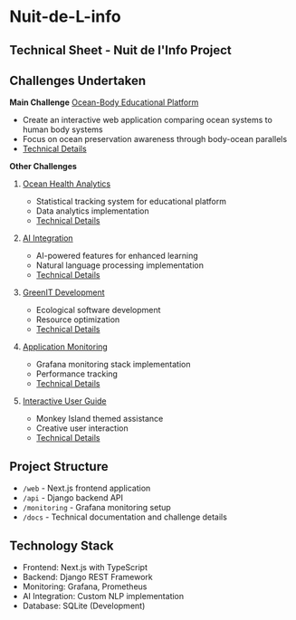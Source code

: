 # Nuit-de-L-info
## Technical Sheet - Nuit de l'Info Project

## Challenges Undertaken

**Main Challenge**
[Ocean-Body Educational Platform](https://www.nuitdelinfo.com/inscription/defis/174)
- Create an interactive web application comparing ocean systems to human body systems
- Focus on ocean preservation awareness through body-ocean parallels
- [Technical Details](docs/main-challenge.md)

**Other Challenges**

1. [Ocean Health Analytics](https://www.nuitdelinfo.com/inscription/defis/455)
   - Statistical tracking system for educational platform
   - Data analytics implementation
   - [Technical Details](docs/challange1.md)

2. [AI Integration](https://www.nuitdelinfo.com/inscription/defis/60)
   - AI-powered features for enhanced learning
   - Natural language processing implementation
   - [Technical Details](docs/challange2.md)

3. [GreenIT Development](https://www.nuitdelinfo.com/inscription/defis/436)
   - Ecological software development
   - Resource optimization
   - [Technical Details](docs/challange3.md)

4. [Application Monitoring](https://www.nuitdelinfo.com/inscription/defis/458)
   - Grafana monitoring stack implementation
   - Performance tracking
   - [Technical Details](docs/challange4.md)

5. [Interactive User Guide](https://www.nuitdelinfo.com/inscription/defis/432)
   - Monkey Island themed assistance
   - Creative user interaction
   - [Technical Details](docs/challange5.md)

## Project Structure
- `/web` - Next.js frontend application
- `/api` - Django backend API
- `/monitoring` - Grafana monitoring setup
- `/docs` - Technical documentation and challenge details

## Technology Stack
- Frontend: Next.js with TypeScript
- Backend: Django REST Framework
- Monitoring: Grafana, Prometheus
- AI Integration: Custom NLP implementation
- Database: SQLite (Development)
